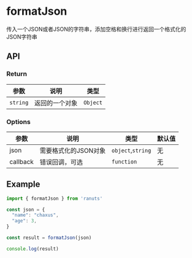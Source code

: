 # formatJson

传入一个JSON或者JSON的字符串，添加空格和换行进行返回一个格式化的JSON字符串

## API

### Return

| 参数     | 说明           | 类型     |
| -------- | -------------- | -------- |
| `string` | 返回的一个对象 | `Object` |

### Options

| 参数     | 说明                 | 类型              | 默认值 |
| -------- | -------------------- | ----------------- | ------ |
| json     | 需要格式化的JSON对象 | `object`,`string` | 无     |
| callback | 错误回调，可选       | `function`        | 无     |

## Example

```js
import { formatJson } from 'ranuts'

const json = {  
  "name": "chaxus",  
  "age": 3, 
}

const result = formatJson(json)

console.log(result) 

```
